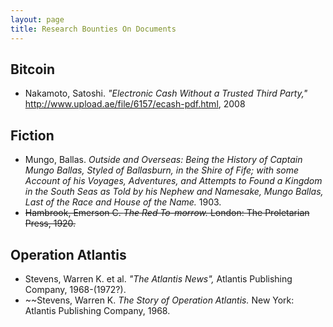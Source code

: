 ```yaml
---
layout: page
title: Research Bounties On Documents
---
```


## Bitcoin

- Nakamoto, Satoshi. *"Electronic Cash Without a Trusted Third Party,"* http://www.upload.ae/file/6157/ecash-pdf.html, 2008

## Fiction

- Mungo, Ballas. *Outside and Overseas: Being the History of Captain Mungo Ballas, Styled of Ballasburn, in the Shire of Fife; with some Account of his Voyages, Adventures, and Attempts to Found a Kingdom in the South Seas as Told by his Nephew and Namesake, Mungo Ballas, Last of the Race and House of the Name.* 1903.
- ~~Hambrook, Emerson C. *The Red To-morrow.* London: The Proletarian Press, 1920.~~

## Operation Atlantis

- Stevens, Warren K. et al. *"The Atlantis News",* Atlantis Publishing Company, 1968-(1972?).
- ~~Stevens, Warren K. *The Story of Operation Atlantis.* New York: Atlantis Publishing Company, 1968.




